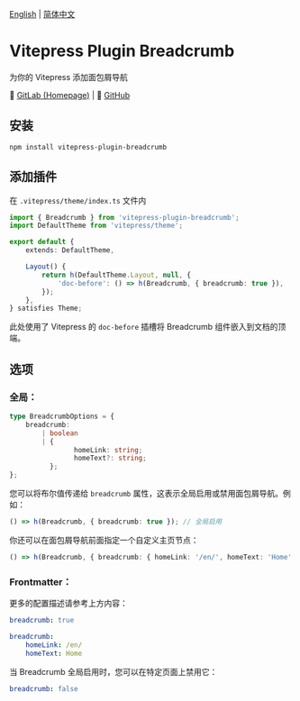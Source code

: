 [English](./README.md) | [简体中文](#)

# Vitepress Plugin Breadcrumb

为你的 Vitepress 添加面包屑导航

🔗 [GitLab (Homepage)](https://gitlab.soraharu.com/XiaoXi/vitepress-plugin-breadcrumb) | 🔗 [GitHub](https://github.com/yanranxiaoxi/vitepress-plugin-breadcrumb)

## 安装

```shell
npm install vitepress-plugin-breadcrumb
```

## 添加插件

在 `.vitepress/theme/index.ts` 文件内

```typescript
import { Breadcrumb } from 'vitepress-plugin-breadcrumb';
import DefaultTheme from 'vitepress/theme';

export default {
	extends: DefaultTheme,

	Layout() {
		return h(DefaultTheme.Layout, null, {
			'doc-before': () => h(Breadcrumb, { breadcrumb: true }),
		});
	},
} satisfies Theme;
```

此处使用了 Vitepress 的 `doc-before` 插槽将 Breadcrumb 组件嵌入到文档的顶端。

## 选项

### 全局：

```typescript
type BreadcrumbOptions = {
	breadcrumb:
		| boolean
		| {
				homeLink: string;
				homeText?: string;
		  };
};
```

您可以将布尔值传递给 `breadcrumb` 属性，这表示全局启用或禁用面包屑导航。例如：

```typescript
() => h(Breadcrumb, { breadcrumb: true }); // 全局启用
```

你还可以在面包屑导航前面指定一个自定义主页节点：

```typescript
() => h(Breadcrumb, { breadcrumb: { homeLink: '/en/', homeText: 'Home' } }); // 添加一个指向 '/en/' 的名为 'Home' 的节点
```

### Frontmatter：

更多的配置描述请参考上方内容：

```yaml
breadcrumb: true
```

```yaml
breadcrumb:
    homeLink: /en/
    homeText: Home
```

当 Breadcrumb 全局启用时，您可以在特定页面上禁用它：

```yaml
breadcrumb: false
```
